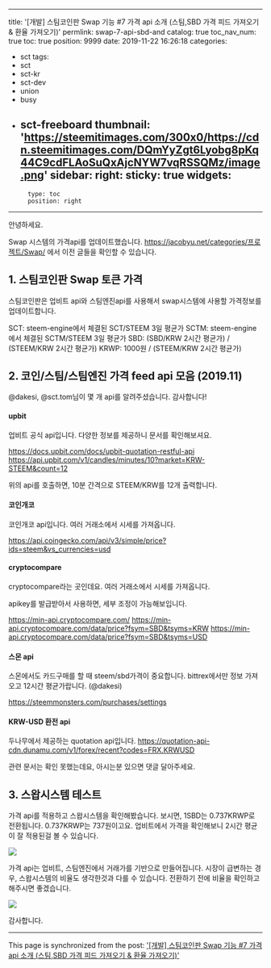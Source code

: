 
---
title: '[개발] 스팀코인판 Swap 기능 #7 가격 api 소개 (스팀,SBD 가격 피드 가져오기 & 환율 가져오기)'
permlink: swap-7-api-sbd-and
catalog: true
toc_nav_num: true
toc: true
position: 9999
date: 2019-11-22 16:26:18
categories:
- sct
tags:
- sct
- sct-kr
- sct-dev
- union
- busy
- sct-freeboard
thumbnail: 'https://steemitimages.com/300x0/https://cdn.steemitimages.com/DQmYyZgt6Lyobg8pKq44C9cdFLAoSuQxAjcNYW7vqRSSQMz/image.png'
sidebar:
    right:
        sticky: true
widgets:
    -
        type: toc
        position: right
---


안녕하세요. 

Swap 시스템의 가격api를 업데이트했습니다.
https://jacobyu.net/categories/프로젝트/Swap/ 에서 이전 글들을 확인할 수 있습니다.

## 1. 스팀코인판 Swap  토큰 가격

스팀코인판은 업비트 api와 스팀엔진api를 사용해서 swap시스템에 사용할 가격정보를 업데이트합니다.


SCT:  steem-engine에서 체결된 SCT/STEEM 3일 평균가 
SCTM:  steem-engine에서 체결된 SCTM/STEEM 3일 평균가 
SBD:  (SBD/KRW 2시간 평균가) / (STEEM/KRW 2시간 평균가)
KRWP: 1000원 / (STEEM/KRW 2시간 평균가)



## 2. 코인/스팀/스팀엔진 가격 feed api 모음 (2019.11)

@dakesi, @sct.tom님이 몇 개 api를 알려주셨습니다. 감사합니다!

#### upbit

업비트 공식 api입니다. 다양한 정보를 제공하니 문서를 확인해보셔요.

https://docs.upbit.com/docs/upbit-quotation-restful-api
https://api.upbit.com/v1/candles/minutes/10?market=KRW-STEEM&count=12

위의 api를 호출하면, 10분 간격으로 STEEM/KRW를 12개 출력합니다. 

#### 코인개코

코인개코 api입니다. 여러 거래소에서 시세를 가져옵니다.

https://api.coingecko.com/api/v3/simple/price?ids=steem&vs_currencies=usd

#### cryptocompare

cryptocompare라는 곳인데요. 여러 거래소에서 시세를 가져옵니다.

apikey를 발급받아서 사용하면, 세부 조정이 가능해보입니다.

https://min-api.cryptocompare.com/ 
https://min-api.cryptocompare.com/data/price?fsym=SBD&tsyms=KRW
https://min-api.cryptocompare.com/data/price?fsym=SBD&tsyms=USD


#### 스몬 api
스몬에서도 카드구매를 할 때 steem/sbd가격이 중요합니다. 
bittrex에서만 정보 가져오고 12시간 평균가랍니다. (@dakesi)

https://steemmonsters.com/purchases/settings 

#### KRW-USD 환전 api

두나무에서 제공하는 quotation api입니다.
https://quotation-api-cdn.dunamu.com/v1/forex/recent?codes=FRX.KRWUSD

관련 문서는 확인 못했는데요, 아시는분 있으면 댓글 달아주세요.

## 3. 스왑시스템 테스트

가격 api를 적용하고 스왑시스템을 확인해봤습니다. 보시면, 1SBD는 0.737KRWP로 전환됩니다. 0.737KRWP는 737원이고요. 업비트에서 가격을 확인해보니 2시간 평균이 잘 적용된걸 볼 수 있습니다.


![](https://steemitimages.com/300x0/https://cdn.steemitimages.com/DQmYyZgt6Lyobg8pKq44C9cdFLAoSuQxAjcNYW7vqRSSQMz/image.png)

가격 api는 업비트, 스팀엔진에서 거래가를 기반으로 만들어집니다. 시장이 급변하는 경우, 스왑시스템의 비율도 생각한것과 다를 수 있습니다. 전환하기 전에 비율을 확인하고 해주시면 좋겠습니다.



![](https://cdn.steemitimages.com/DQmWFssRPYWC67m1n6JinpEE4mV9BNpw5FGa4uHYzFG9wfs/image.png)


감사합니다.

- - -

This page is synchronized from the post: ['[개발] 스팀코인판 Swap 기능 #7 가격 api 소개 (스팀,SBD 가격 피드 가져오기 & 환율 가져오기)'](https://steemit.com/@jacobyu/swap-7-api-sbd-and)
